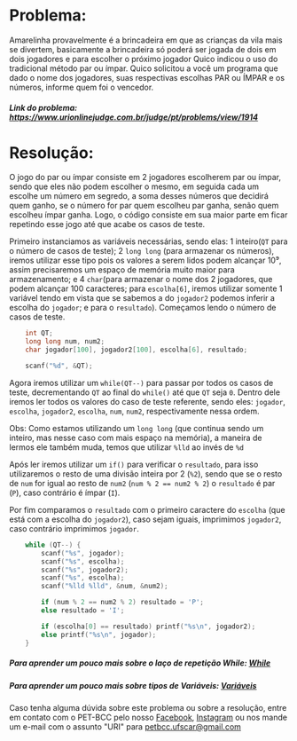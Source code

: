 # Problema:
Amarelinha provavelmente é a brincadeira em que as crianças da vila mais se divertem, basicamente a brincadeira só poderá ser jogada de dois em dois jogadores e para escolher o próximo jogador Quico indicou o uso do tradicional método par ou ímpar. Quico solicitou a você um programa que dado o nome dos jogadores, suas respectivas escolhas PAR ou ÍMPAR e os números, informe quem foi o vencedor.
 
##### Link do problema: https://www.urionlinejudge.com.br/judge/pt/problems/view/1914
 
# Resolução:
O jogo do par ou ímpar consiste em 2 jogadores escolherem par ou ímpar, sendo que eles não podem escolher o mesmo, em seguida cada um escolhe um número em segredo, a soma desses números que decidirá quem ganho, se o número for par quem escolheu par ganha, senão quem escolheu ímpar ganha.
Logo, o código consiste em sua maior parte em ficar repetindo esse jogo até que acabe os casos de teste.

Primeiro instanciamos as variáveis necessárias, sendo elas: 1 inteiro(`QT` para o número de casos de teste); 2 `long long` (para armazenar os números), iremos utilizar esse tipo pois os valores a serem lidos podem alcançar 10⁹, assim precisaremos um espaço de memória muito maior para armazenamento; e 4 `char`(para armazenar o nome dos 2 jogadores, que podem alcançar 100 caracteres; para `escolha[6]`, iremos utilizar somente 1 variável tendo em vista que se sabemos a do `jogador2` podemos inferir a escolha do `jogador`; e para o `resultado`).
Começamos lendo o número de casos de teste.

```c
    int QT;
    long long num, num2;
    char jogador[100], jogador2[100], escolha[6], resultado;

    scanf("%d", &QT);
```
 
Agora iremos utilizar um `while(QT--)` para passar por todos os casos de teste, decrementando `QT` ao final do `while()` até que `QT` seja `0`. Dentro dele iremos ler todos os valores do caso de teste referente, sendo eles: `jogador`, `escolha`, `jogador2`, `escolha`, `num`, `num2`, respectivamente nessa ordem.

Obs: Como estamos utilizando um `long long` (que continua sendo um inteiro, mas nesse caso com mais espaço na memória), a maneira de lermos ele também muda, temos que utilizar `%lld` ao invés de `%d`

Após ler iremos utilizar um `if()` para verificar o `resultado`, para isso utilizaremos o resto de uma divisão inteira por 2 (`%2`), sendo que se o resto de `num` for igual ao resto de `num2` (`num % 2 == num2 % 2`) o `resultado` é par (`P`), caso contrário é ímpar (`I`).

Por fim comparamos o `resultado` com o primeiro caractere do `escolha` (que está com a escolha do `jogador2`), caso sejam iguais, imprimimos `jogador2`, caso contrário imprimimos `jogador`.

```c
    while (QT--) {
        scanf("%s", jogador);
        scanf("%s", escolha);
        scanf("%s", jogador2); 
        scanf("%s", escolha);
        scanf("%lld %lld", &num, &num2);

        if (num % 2 == num2 % 2) resultado = 'P';
        else resultado = 'I';

        if (escolha[0] == resultado) printf("%s\n", jogador2);
        else printf("%s\n", jogador);
    }
```

##### Para aprender um pouco mais sobre o laço de repetição While: [While](http://linguagemc.com.br/o-comando-while-em-c/)

##### Para aprender um pouco mais sobre tipos de Variáveis: [Variáveis](https://en.wikipedia.org/wiki/C_data_types)
 
Caso tenha alguma dúvida sobre este problema ou sobre a resolução, entre em contato com o PET-BCC pelo nosso
[Facebook](https://www.facebook.com/petbcc/),
[Instagram](https://www.instagram.com/petbcc.ufscar/)
ou nos mande um e-mail com o assunto "URI" para  petbcc.ufscar@gmail.com